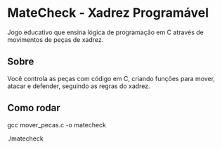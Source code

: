 # MateCheck - Xadrez Programável

Jogo educativo que ensina lógica de programação em C através de movimentos de peças de xadrez.

## Sobre

Você controla as peças com código em C, criando funções para mover, atacar e defender, seguindo as regras do xadrez.

## Como rodar

gcc mover_pecas.c -o matecheck

./matecheck
